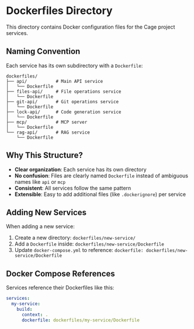 # Dockerfiles Directory

This directory contains Docker configuration files for the Cage project services.

## Naming Convention

Each service has its own subdirectory with a `Dockerfile`:

```
dockerfiles/
├── api/           # Main API service
│   └── Dockerfile
├── files-api/     # File operations service
│   └── Dockerfile
├── git-api/       # Git operations service
│   └── Dockerfile
├── lock-api/      # Code generation service
│   └── Dockerfile
├── mcp/           # MCP server
│   └── Dockerfile
└── rag-api/       # RAG service
    └── Dockerfile
```

## Why This Structure?

- **Clear organization**: Each service has its own directory
- **No confusion**: Files are clearly named `Dockerfile` instead of ambiguous names like `api` or `mcp`
- **Consistent**: All services follow the same pattern
- **Extensible**: Easy to add additional files (like `.dockerignore`) per service

## Adding New Services

When adding a new service:

1. Create a new directory: `dockerfiles/new-service/`
2. Add a `Dockerfile` inside: `dockerfiles/new-service/Dockerfile`
3. Update `docker-compose.yml` to reference: `dockerfile: dockerfiles/new-service/Dockerfile`

## Docker Compose References

Services reference their Dockerfiles like this:

```yaml
services:
  my-service:
    build:
      context: .
      dockerfile: dockerfiles/my-service/Dockerfile
```
